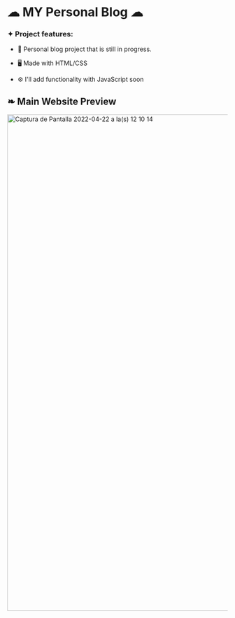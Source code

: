 # ☁︎ MY Personal Blog ☁︎

### ✦ Project features:
- 💬 Personal blog project that is still in progress.


- 🖥 Made with HTML/CSS


- ⚙️ I'll add functionality with JavaScript soon


## ❧ Main Website Preview

<img width="1135" alt="Captura de Pantalla 2022-04-22 a la(s) 12 10 14" src="https://user-images.githubusercontent.com/98831593/164757240-c4744fdd-2d00-4ee8-9830-5ec128b9728b.png">

